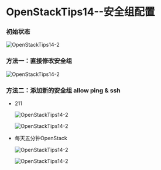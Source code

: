 # OpenStackTips14--安全组配置

### 初始状态

![OpenStackTips14-2](E:\Notes\OpenStack\OpenStackTips14-1.jpg)

### 方法一：直接修改安全组

![OpenStackTips14-2](E:\Notes\OpenStack\OpenStackTips14-2.jpg)

### 方法二：添加新的安全组 allow ping & ssh

+ 211

  ![OpenStackTips14-2](E:\Notes\OpenStack\OpenStackTips14-3.jpg)

  ![OpenStackTips14-2](E:\Notes\OpenStack\OpenStackTips14-5.jpg)

+ 每天五分钟OpenStack

  ![OpenStackTips14-2](E:\Notes\OpenStack\OpenStackTips14-1.jpg)

  ![OpenStackTips14-2](E:\Notes\OpenStack\OpenStackTips14-4.jpg)